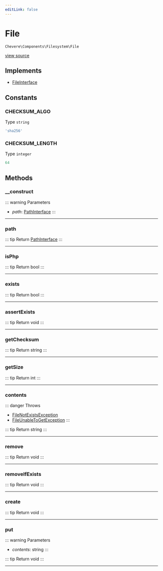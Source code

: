 ```yaml
---
editLink: false
---
```


# File

`Chevere\Components\Filesystem\File`

[view source](https://github.com/chevere/chevere/blob/main/src/Chevere/Components/Filesystem/File.php)

## Implements

- [FileInterface](../../Interfaces/Filesystem/FileInterface.md)

## Constants

### CHECKSUM_ALGO

Type `string`

```php
'sha256'
```

### CHECKSUM_LENGTH

Type `integer`

```php
64
```

## Methods

### __construct

::: warning Parameters
- *path*: [PathInterface](../../Interfaces/Filesystem/PathInterface.md)
:::

---

### path

::: tip Return
[PathInterface](../../Interfaces/Filesystem/PathInterface.md)
:::

---

### isPhp

::: tip Return
bool
:::

---

### exists

::: tip Return
bool
:::

---

### assertExists

::: tip Return
void
:::

---

### getChecksum

::: tip Return
string
:::

---

### getSize

::: tip Return
int
:::

---

### contents

::: danger Throws
- [FileNotExistsException](../../Exceptions/Filesystem/FileNotExistsException.md) 
- [FileUnableToGetException](../../Exceptions/Filesystem/FileUnableToGetException.md) 
:::

::: tip Return
string
:::

---

### remove

::: tip Return
void
:::

---

### removeIfExists

::: tip Return
void
:::

---

### create

::: tip Return
void
:::

---

### put

::: warning Parameters
- *contents*: string
:::

::: tip Return
void
:::

---
